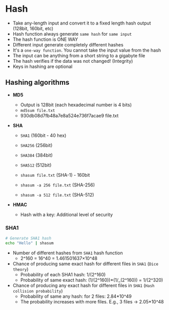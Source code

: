 # Hash

- Take any-length input and convert it to a fixed length hash output (128bit, 160bit, etc)
- Hash function always generate `same hash` for `same input`
- The hash function is ONE WAY
- Different input generate completely different hashes
- It's a `one-way function`. You cannot take the input value from the hash
- The input can be anything from a short string to a gigabyte file
- The hash verifies if the data was not changed! (Integrity)
- Keys in hashing are optional

## Hashing algorithms

- **MD5**

  - Output is 128bit (each hexadecimal number is 4 bits)
  - `md5sum file.txt`
  - 930db08d7fb48a7e8a524e736f7acae9 file.txt

- **SHA**

  - `SHA1` (160bit - 40 hex)
  - `SHA256` (256bit)
  - `SHA384` (384bit)
  - `SHA512` (512bit)

  - `shasum file.txt` (SHA-1) - 160bit
  - `shasum -a 256 file.txt` (SHA-256)
  - `shasum -a 512 file.txt` (SHA-512)

- **HMAC**
  - Hash with a key: Additional level of security

### SHA1

```sh
# Generate SHA1 hash
echo "Hello" | shasum
```

- Number of different hashes from `SHA1` hash function
  - 2^160 = 16^40 = 1.461501637×10^48
- Chance of producing same exact hash for different files in `SHA1` (`Dice theory`)
  - Probability of each SHA1 hash: 1/(2^160)
  - Probability of same exact hash: (1/(2^160))\*(1/\_(2^160)) = 1/(2^320)
- Chance of producing any exact hash for different files in `SHA1` (`Hash collision probability`)
  - Probability of same any hash: for 2 files: 2.84\*10^49
  - The probability increases with more files. E.g., 3 files -> 2.05\*10^48
